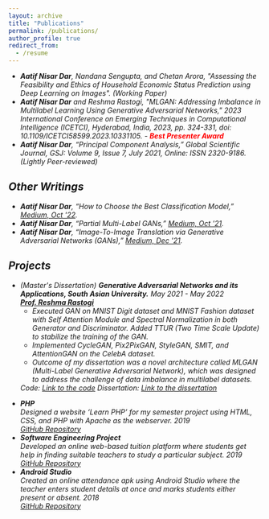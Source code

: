 ```yaml
---
layout: archive
title: "Publications"
permalink: /publications/
author_profile: true
redirect_from:
  - /resume
---
```


<ul>
  <li><em><strong>Aatif Nisar Dar</strong>, Nandana Sengupta, and Chetan Arora, "Assessing the Feasibility and Ethics of Household Economic Status Prediction using Deep Learning on Images". (Working Paper)</li>
  <li><strong>Aatif Nisar Dar</strong> and Reshma Rastogi, "MLGAN: Addressing Imbalance in Multilabel Learning Using Generative Adversarial Networks," 2023 International Conference on Emerging Techniques in Computational Intelligence (ICETCI), Hyderabad, India, 2023, pp. 324-331, doi: 10.1109/ICETCI58599.2023.10331105. - <strong style="color:red">Best Presenter Award</strong></li>
  <li><strong>Aatif Nisar Dar</strong>, <em>“Principal Component Analysis,”</em> Global Scientific Journal, GSJ: Volume 9, Issue 7, July 2021, Online: ISSN 2320-9186. (Lightly Peer-reviewed)</li>
</ul>

## Other Writings

<ul>
  <li>
    <strong>Aatif Nisar Dar</strong>, “How to Choose the Best Classification Model,”
    <a href="https://medium.com/@aatifdar/how-to-choose-the-best-classification-model-145817a70764">Medium, Oct '22</a>.
  </li>
  <li>
    <strong>Aatif Nisar Dar</strong>, “Partial Multi-Label GANs,”
    <a href="https://medium.com/@aatifdar/partial-multi-label-gans-c443239738f1">Medium, Oct '21</a>.
  </li>
  <li>
    <strong>Aatif Nisar Dar</strong>, “Image-To-Image Translation via Generative Adversarial Networks (GANs),”
    <a href="https://medium.com/@aatifdar/image-to-image-translation-generative-adversarial-networks-92d0fe2a10d2">Medium, Dec '21</a>.
  </li>
</ul>

## Projects

<ul>
  <li>
    (Master's Dissertation) <strong>Generative Adversarial Networks and its Applications, South Asian University.</strong>
    <em>May 2021 - May 2022</em>
    <br>
    <a href="https://sau.int/faculty/reshma-rastogi/"><strong>Prof. Reshma Rastogi</strong></a>
    <ul>
      <li>Executed GAN on MNIST Digit dataset and MNIST Fashion dataset with Self Attention Module and Spectral Normalization in both Generator and Discriminator. Added TTUR (Two Time Scale Update) to stabilize the training of the GAN.</li>
      <li>Implemented CycleGAN, Pix2PixGAN, StyleGAN, SMIT, and AttentionGAN on the CelebA dataset.</li>
      <li>Outcome of my dissertation was a novel architecture called MLGAN (Multi-Label Generative Adversarial Network), which was designed to address the challenge of data imbalance in multilabel datasets.</li>
    </ul>
    Code: <a href="https://github.com/aatifnisar01/MLGAN-Addressing-Imbalance-in-Multilabel-Learning-Using-Generative-Adversarial-Networks/">Link to the code</a> 
    Dissertation: <a href="http://aatifnisar01.github.io/files/MSc_Thesis.pdf" download>Link to the dissertation</a>
  </li>
</ul>

<ul>
  <li>
    <strong>PHP</strong>
    <br>
    Designed a website ‘Learn PHP’ for my semester project using HTML, CSS, and PHP with Apache as the webserver.
    <em>2019</em>
    <br>
    <a href="https://github.com/aatifnisar01/Learn-PHP-Website">GitHub Repository</a>
  </li>
  <li>
    <strong>Software Engineering Project</strong>
    <br>
    Developed an online web-based tuition platform where students get help in finding suitable teachers to study a particular subject.
    <em>2019</em>
    <br>
    <a href="https://github.com/aatifnisar01/ONLINE-TUTOR-FINDING-SYSTEM-SOFTWARE-ENGINEERING-PROJECT">GitHub Repository</a>
  </li>
  <li>
    <strong>Android Studio</strong>
    <br>
    Created an online attendance apk using Android Studio where the teacher enters student details at once and marks students either present or absent.
    <em>2018</em>
    <br>
    <a href="https://github.com/aatifnisar01/Attendence-System---Andriod">GitHub Repository</a>
  </li>
</ul>
